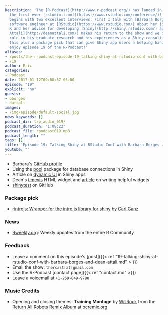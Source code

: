 ```yaml
---
Description: 'The [R-Podcast](http://www.r-podcast.org/) has landed in Orlando for
  the first ever [rstudio::conf](https://www.rstudio.com/conference/)!  Our coverage
  begins with two excellent interviews: First I talk with [Bárbara Borges Ribeiro](https://github.com/bborgesr),
  software engineer at [RStudio](https://www.rstudio.com/) about her journey to using
  R and her advice for developing [Shiny](http://shiny.rstudio.com/) apps.  Then [Dean
  Attali](http://deanattali.com/) makes his return to the show and we discuss R''s
  role in his graduate research and his experiences as a Shiny consultant.  All of
  this plus a package pick that can give Shiny app users a helping hand.  I hope you
  enjoy episode 19 of the R-Podcast!'
aliases:
- /posts/the-r-podcast-episode-19-talking-shiny-at-rstudio-conf-with-barbara-borges-and-dean-attali.html
- /19
author: Eric
categories:
- Podcast
date: 2017-01-12T09:08:57-05:00
episode: "19"
explicit: "no"
guests:
- bborges
- dattali
images:
- /img/episode/default-social.jpg
news_keywords: []
podcast_dir: trp_audio_019/
podcast_duration: "1:08:22"
podcast_file: rpodcast019.mp3
podcast_length: ""
tags: []
title: 'Episode 19: Talking Shiny at RStudio Conf with Barbara Borges and Dean Attali'
youtube: ""
---
```


* Barbara's [GitHub profile](https://github.com/bborgesr)
* Using the [pool](http://shiny.rstudio.com/articles/pool-basics.html) package for database connections in Shiny
* Article on [dynamic UI](http://shiny.rstudio.com/articles/dynamic-ui.html) in Shiny apps
* Dean's [timevis](https://github.com/daattali/timevis) HTML widget and [article](http://deanattali.com/blog/htmlwidgets-tips/) on writing helpful widgets
* [shinytest](https://github.com/rstudio/shinytest) on GitHub

### Package pick

- [rintrojs: Wrapper for the intro.js library for shiny](https://github.com/carlganz/rintrojs) by [Carl Ganz](https://github.com/carlganz)

### News

* [Rweekly.org](https://rweekly.org/): Weekly updates from the entire R Community

### Feedback

- Leave a comment on this episode's [post]({{< ref "19-talking-shiny-at-rstudio-conf-with-barbara-borges-and-dean-attali.md" > }})
- Email the show: `thercast[at]gmail.com`
- Use the R-Podcast [contact page]({{< ref "contact.md" >}})
- Leave a voicemail at `+1-269-849-9780`

### Music Credits

- Opening and closing themes: __Training Montage__ by [WillRock](http://ocremix.org/artist/5043/willrock)  from the [Return All Robots Remix Album](http://ocremix.org/events/returnallrobots/) at [ocremix.org](http://ocremix.org/)
